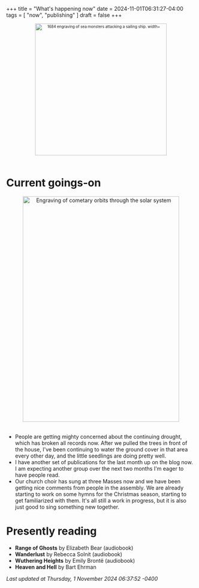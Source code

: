 +++
title = "What's happening now"
date = 2024-11-01T06:31:27-04:00
tags = [
    "now",
    "publishing"
]
draft = false
+++
<div align="center" style="font-size:x-small"><img src="https://milkfish08.s3.amazonaws.com/photo/blog/abovethefold/1684-untitled-engraving-of-sea-monsters-attacking-a-sailing-vessel-49fa31.jpg" alt="1684 engraving of sea monsters attacking a sailing ship. width="512" height="351" title="Sea monsters attacking a sailing ship" /></div><br clear="all" />

# Current goings-on

<div align="center"><img src="https://milkfish08.s3.amazonaws.com/photo/blog/comets.jpeg" height=600 width=417 alt="Engraving of cometary orbits through the solar system" title="Comets" /></div><br clear="all" />

* People are getting mighty concerned about the continuing drought, which has broken all records now.
After we pulled the trees in front of the house, I've been continuing to water the ground cover in that area every other day, and the little seedlings are doing pretty well.
* I have another set of publications for the last month up on the blog now.
I am expecting another group over the next two months I'm eager to have people read.
* Our church choir has sung at three Masses now and we have been getting nice comments from people in the assembly.
We are already starting to work on some hymns for the Christmas season, starting to get familiarized with them.
It's all still a work in progress, but it is also just good to sing something new together.

# Presently reading

* __Range of Ghosts__ by Elizabeth Bear (audiobook)
* __Wanderlust__ by Rebecca Solnit (audiobook)
* __Wuthering Heights__ by Emily Bront&euml; (audiobook)
* __Heaven and Hell__ by Bart Ehrman

*Last updated at Thursday, 1 November 2024 06:37:52 -0400*
